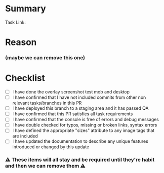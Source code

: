 # Summary

Task Link: <!-- Paste a link to the task here -->

<!-- 
Provide a summary of the changes in this PR. It should describe specifically what was changed and include the type of change, whether it is new feature, upgrade, typo/bug fix, documentation, etc. 

In most cases, if you are entering descriptive commit messages, they can be copied here.

Examples of a good summary:
- Updated the collection template so that the default sort order is Most Popular instead of Most Recent.
- Fixed a bug that caused the announcement bar to render incorrectly when very long text was entered.
- Added a new template section for Recently Viewed products.
- Updated the client documentation to include information about image requirements.

Examples of a bad summary:
- QA fixes
- CSS tweaks
-->

# Reason 
### (maybe we can remove this one)

<!-- 
If applicable, provide motivation or context for the changes in this PR. In some cases the reason may be inferred from the summary, but it is important to note whether a change was made due to a client request, new requirements, uncovered during QA, etc.

Examples:
- This bug was uncovered in the QA process.
- This feature was missed when building the initial requirements.
-->

# Checklist

<!--
If you cannot check off every item in this checklist, it is a good indication that this PR is not yet ready for submission. If a checklist item is not relevant to the type of change, it can be checked off anyway (an update to documentation may not require QA, for example).
-->

- [ ] I have done the overlay screenshot test mob and desktop
- [ ] I have confirmed that I have not included commits from other non relevant tasks/branches in this PR
- [ ] I have deployed this branch to a staging area and it has passed QA
- [ ] I have confirmed that this PR satisfies all task requirements
- [ ] I have confirmed that the console is free of errors and debug messages
- [ ] I have double checked for typos, missing or broken links, syntax errors
- [ ] I have defined the appropriate "sizes" attribute to any image tags that are included
- [ ] I have updated the documentation to describe any unique features introduced or changed by this update

### ⚠ These items will all stay and be required until they're habit and then we can remove them ⚠ 
